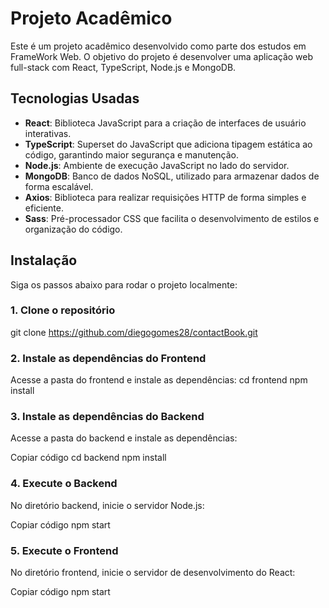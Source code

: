 # Projeto Acadêmico

Este é um projeto acadêmico desenvolvido como parte dos estudos em FrameWork Web. O objetivo do projeto é desenvolver uma aplicação web full-stack com React, TypeScript, Node.js e MongoDB.

## Tecnologias Usadas

- **React**: Biblioteca JavaScript para a criação de interfaces de usuário interativas.
- **TypeScript**: Superset do JavaScript que adiciona tipagem estática ao código, garantindo maior segurança e manutenção.
- **Node.js**: Ambiente de execução JavaScript no lado do servidor.
- **MongoDB**: Banco de dados NoSQL, utilizado para armazenar dados de forma escalável.
- **Axios**: Biblioteca para realizar requisições HTTP de forma simples e eficiente.
- **Sass**: Pré-processador CSS que facilita o desenvolvimento de estilos e organização do código.

## Instalação

Siga os passos abaixo para rodar o projeto localmente:

### 1. Clone o repositório
git clone https://github.com/diegogomes28/contactBook.git

### 2. Instale as dependências do Frontend
Acesse a pasta do frontend e instale as dependências:
cd frontend
npm install

### 3. Instale as dependências do Backend
Acesse a pasta do backend e instale as dependências:

Copiar código
cd backend
npm install

### 4. Execute o Backend
No diretório backend, inicie o servidor Node.js:

Copiar código
npm start

### 5. Execute o Frontend
No diretório frontend, inicie o servidor de desenvolvimento do React:

Copiar código
npm start

